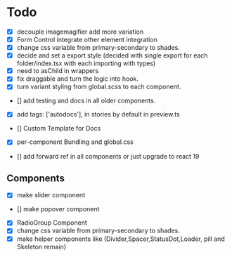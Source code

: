 # Todo

-  [x] decouple imagemagifier add more variation
-  [x] Form Control integrate other element integration
-  [x] change css variable from primary-secondary to shades.
-  [x] decide and set a export style (decided with single export for each folder/index.tsx with each importing with types)
-  [x] need to asChild in wrappers
-  [x] fix draggable and turn the logic into hook.
-  [x] turn variant styling from global.scss to each component.
-  [] add testing and docs in all older components.
-  [x] add tags: ['autodocs'], in stories by default in preview.ts
-  [] Custom Template for Docs
-  [x] per-component Bundling and global.css
-  [] add forward ref in all components or just upgrade to react 19

## Components

-  [x] make slider component
-  [] make popover component
-  [x] RadioGroup Component
-  [x] change css variable from primary-secondary to shades.
-  [x] make helper components like (Divider,Spacer,StatusDot,Loader, pill and Skeleton remain)
